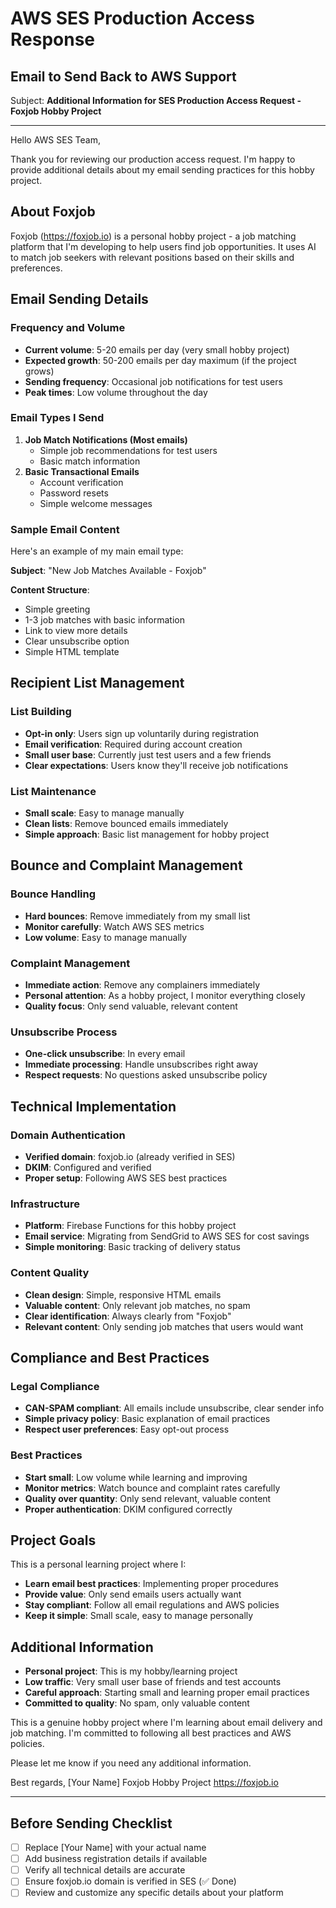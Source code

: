 # AWS SES Production Access Response

## Email to Send Back to AWS Support

Subject: **Additional Information for SES Production Access Request - Foxjob Hobby Project**

---

Hello AWS SES Team,

Thank you for reviewing our production access request. I'm happy to provide additional details about my email sending practices for this hobby project.

## About Foxjob

Foxjob (https://foxjob.io) is a personal hobby project - a job matching platform that I'm developing to help users find job opportunities. It uses AI to match job seekers with relevant positions based on their skills and preferences.

## Email Sending Details

### Frequency and Volume

- **Current volume**: 5-20 emails per day (very small hobby project)
- **Expected growth**: 50-200 emails per day maximum (if the project grows)
- **Sending frequency**: Occasional job notifications for test users
- **Peak times**: Low volume throughout the day

### Email Types I Send

1. **Job Match Notifications (Most emails)**
   - Simple job recommendations for test users
   - Basic match information
2. **Basic Transactional Emails**
   - Account verification
   - Password resets
   - Simple welcome messages

### Sample Email Content

Here's an example of my main email type:

**Subject**: "New Job Matches Available - Foxjob"

**Content Structure**:

- Simple greeting
- 1-3 job matches with basic information
- Link to view more details
- Clear unsubscribe option
- Simple HTML template

## Recipient List Management

### List Building

- **Opt-in only**: Users sign up voluntarily during registration
- **Email verification**: Required during account creation
- **Small user base**: Currently just test users and a few friends
- **Clear expectations**: Users know they'll receive job notifications

### List Maintenance

- **Small scale**: Easy to manage manually
- **Clean lists**: Remove bounced emails immediately
- **Simple approach**: Basic list management for hobby project

## Bounce and Complaint Management

### Bounce Handling

- **Hard bounces**: Remove immediately from my small list
- **Monitor carefully**: Watch AWS SES metrics
- **Low volume**: Easy to manage manually

### Complaint Management

- **Immediate action**: Remove any complainers immediately
- **Personal attention**: As a hobby project, I monitor everything closely
- **Quality focus**: Only send valuable, relevant content

### Unsubscribe Process

- **One-click unsubscribe**: In every email
- **Immediate processing**: Handle unsubscribes right away
- **Respect requests**: No questions asked unsubscribe policy

## Technical Implementation

### Domain Authentication

- **Verified domain**: foxjob.io (already verified in SES)
- **DKIM**: Configured and verified
- **Proper setup**: Following AWS SES best practices

### Infrastructure

- **Platform**: Firebase Functions for this hobby project
- **Email service**: Migrating from SendGrid to AWS SES for cost savings
- **Simple monitoring**: Basic tracking of delivery status

### Content Quality

- **Clean design**: Simple, responsive HTML emails
- **Valuable content**: Only relevant job matches, no spam
- **Clear identification**: Always clearly from "Foxjob"
- **Relevant content**: Only sending job matches that users would want

## Compliance and Best Practices

### Legal Compliance

- **CAN-SPAM compliant**: All emails include unsubscribe, clear sender info
- **Simple privacy policy**: Basic explanation of email practices
- **Respect user preferences**: Easy opt-out process

### Best Practices

- **Start small**: Low volume while learning and improving
- **Monitor metrics**: Watch bounce and complaint rates carefully
- **Quality over quantity**: Only send relevant, valuable content
- **Proper authentication**: DKIM configured correctly

## Project Goals

This is a personal learning project where I:

- **Learn email best practices**: Implementing proper procedures
- **Provide value**: Only send emails users actually want
- **Stay compliant**: Follow all email regulations and AWS policies
- **Keep it simple**: Small scale, easy to manage personally

## Additional Information

- **Personal project**: This is my hobby/learning project
- **Low traffic**: Very small user base of friends and test accounts
- **Careful approach**: Starting small and learning proper email practices
- **Committed to quality**: No spam, only valuable content

This is a genuine hobby project where I'm learning about email delivery and job matching. I'm committed to following all best practices and AWS policies.

Please let me know if you need any additional information.

Best regards,
[Your Name]
Foxjob Hobby Project
https://foxjob.io

---

## Before Sending Checklist

- [ ] Replace [Your Name] with your actual name
- [ ] Add business registration details if available
- [ ] Verify all technical details are accurate
- [ ] Ensure foxjob.io domain is verified in SES (✅ Done)
- [ ] Review and customize any specific details about your platform
